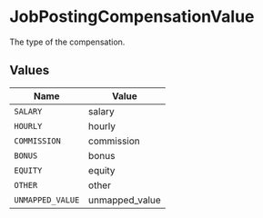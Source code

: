 # JobPostingCompensationValue

The type of the compensation.


## Values

| Name             | Value            |
| ---------------- | ---------------- |
| `SALARY`         | salary           |
| `HOURLY`         | hourly           |
| `COMMISSION`     | commission       |
| `BONUS`          | bonus            |
| `EQUITY`         | equity           |
| `OTHER`          | other            |
| `UNMAPPED_VALUE` | unmapped_value   |